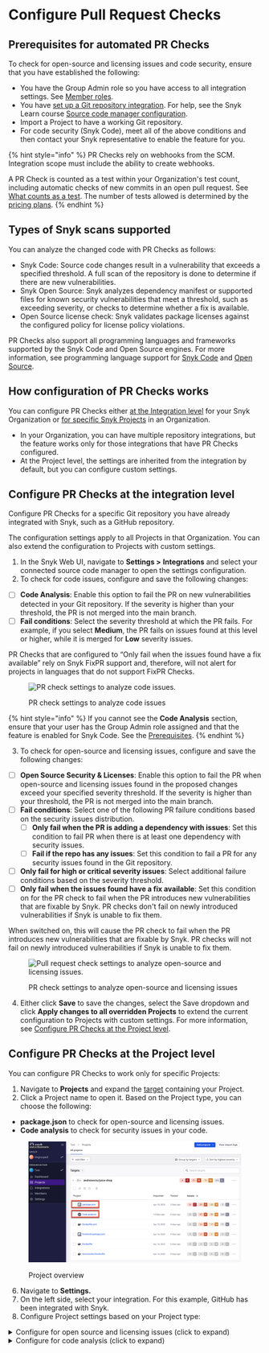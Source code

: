 # Configure Pull Request Checks

## Prerequisites for automated PR Checks

To check for open-source and licensing issues and code security, ensure that you have established the following:

* You have the Group Admin role so you have access to all integration settings. See [Member roles](../../../snyk-admin/user-roles/user-role-management.md).
* You have [set up a Git repository integration](../../../scm-ide-and-ci-cd-integrations/snyk-scm-integrations/). For help, see the Snyk Learn course [Source code manager configuration](https://learn.snyk.io/lesson/configure-snyk-scm/).
* Import a Project to have a working Git repository.
* For code security (Snyk Code), meet all of the above conditions and then contact your Snyk representative to enable the feature for you.

{% hint style="info" %}
PR Checks rely on webhooks from the SCM. Integration scope must include the ability to create webhooks.

A PR Check is counted as a test within your Organization's test count, including automatic checks of new commits in an open pull request. See[ What counts as a test](../../../working-with-snyk/what-counts-as-a-test.md). The number of tests allowed is determined by the [pricing plans](../../../implement-snyk/enterprise-implementation-guide/trial-limitations.md).
{% endhint %}

## Types of Snyk scans supported

You can analyze the changed code with PR Checks as follows:

* Snyk Code: Source code changes result in a vulnerability that exceeds a specified threshold. A full scan of the repository is done to determine if there are new vulnerabilities.
* Snyk Open Source: Snyk analyzes dependency manifest or supported files for known security vulnerabilities that meet a threshold, such as exceeding severity, or checks to determine whether a fix is available.
* Open Source license check: Snyk validates package licenses against the configured policy for license policy violations.

PR Checks also support all programming languages and frameworks supported by the Snyk Code and Open Source engines. For more information, see programming language support for [Snyk Code](../../../supported-languages-package-managers-and-frameworks/#code-analysis-snyk-code) and [Open Source](../../../supported-languages-package-managers-and-frameworks/#open-source-and-licensing-snyk-open-source).

## How configuration of PR Checks works

You can configure PR Checks either [at the Integration level](configure-pull-request-checks.md#configure-pr-checks-at-the-integration-level) for your Snyk Organization or [for specific Snyk Projects](configure-pull-request-checks.md#configure-pr-checks-at-the-project-level) in an Organization.

* In your Organization, you can have multiple repository integrations, but the feature works only for those integrations that have PR Checks configured.
* At the Project level, the settings are inherited from the integration by default, but you can configure custom settings.

## Configure PR Checks at the integration level

Configure PR Checks for a specific Git repository you have already integrated with Snyk, such as a GitHub repository.

The configuration settings apply to all Projects in that Organization. You can also extend the configuration to Projects with custom settings.

1. In the Snyk Web UI, navigate to **Settings >** **Integrations** and select your connected source code manager to open the settings configuration.
2. To check for code issues, configure and save the following changes:

* [ ] **Code Analysis**: Enable this option to fail the PR on new vulnerabilities detected in your Git repository. If the severity is higher than your threshold, the PR is not merged into the main branch.
* [ ] **Fail conditions**: Select the severity threshold at which the PR fails. For example, if you select **Medium**, the PR fails on issues found at this level or higher, while it is merged for **Low** severity issues.

PR Checks that are configured to “Only fail when the issues found have a fix available” rely on Snyk FixPR support and, therefore, will not alert for projects in languages that do not support FixPR Checks.

<figure><img src="../../../.gitbook/assets/enable analyze code.png" alt="PR check settings to analyze code issues."><figcaption><p>PR check settings to analyze code issues</p></figcaption></figure>

{% hint style="info" %}
If you cannot see the **Code Analysis** section, ensure that your user has the Group Admin role assigned and that the feature is enabled for Snyk Code. See the  [Prerequisites](configure-pull-request-checks.md#prerequisites).
{% endhint %}

3. To check for open-source and licensing issues, configure and save the following changes:

* [ ] **Open Source Security & Licenses**: Enable this option to fail the PR when open-source and licensing issues found in the proposed changes exceed your specified severity threshold. If the severity is higher than your threshold, the PR is not merged into the main branch.
* [ ] **Fail conditions**: Select one of the following PR failure conditions based on the security issues distribution.
  * [ ] **Only fail when the PR is adding a dependency with issues**: Set this condition to fail PR when there is at least one dependency with security issues.
  * [ ] **Fail if the repo has any issues**: Set this condition to fail a PR for any security issues found in the Git repository.
* [ ] **Only fail for high or critical severity issues**: Select additional failure conditions based on the severity threshold.
* [ ] **Only fail when the issues found have a fix available**: Set this condition on for the PR check to fail when the PR introduces new vulnerabilities that are fixable by Snyk. PR checks don't fail on newly introduced vulnerabilities if Snyk is unable to fix them.

When switched on, this will cause the PR check to fail when the PR introduces new vulnerabilities that are fixable by Snyk. PR checks will not fail on newly introduced vulnerabilities if Snyk is unable to fix them.

<figure><img src="../../../.gitbook/assets/Screenshot 2023-04-28 at 12.06.13 (1) (1).png" alt="Pull request check settings to analyze open-source and licensing issues." width="563"><figcaption><p>PR check settings to analyze open-source and licensing issues</p></figcaption></figure>

4. Either click **Save** to save the changes, select the Save dropdown and click **Apply changes to all overridden Projects** to extend the current configuration to Projects with custom settings. For more information, see [Configure PR Checks at the Project level](configure-pull-request-checks.md#configure-pr-checks-at-the-project-level).

## Configure PR Checks at the Project level

You can configure PR Checks to work only for specific Projects:

1. Navigate to **Projects** and expand the [target](../../../snyk-admin/snyk-projects/#target) containing your Project.
2. Click a Project name to open it. Based on the Project type, you can choose the following:

* **package.json** to check for open-source and licensing issues.
* **Code analysis** to check for security issues in your code.

<figure><img src="../../../.gitbook/assets/project-overview (1).png" alt="Project overview"><figcaption><p>Project overview</p></figcaption></figure>

6. Navigate to **Settings.**
7. On the left side, select your integration. For this example, GitHub has been integrated with Snyk.
8. Configure Project settings based on your Project type:

<details>

<summary>Configure for open source and licensing issues (click to expand)</summary>

1. In **Snyk test for pull request** select **Custom** to configure the settings.
2. Enable the option to fail the PR when open-source and licensing issues found in the proposed changes exceed your specified severity threshold.
3. Configure the following settings:

* [ ] **Fail conditions**: Select one of the following PR failure conditions based on the security issues distribution.
  * [ ] **Only fail when the PR is adding a dependency with issues**: Set this condition when there is at least one dependency with security issues.
  * [ ] **Fail if the repo has any issues**: Set this condition for any security issues found in the Git repository.
* [ ] **Only fail for high or critical severity issues**: Select additional failure conditions based on the severity threshold.
* [ ] **Only fail when the issues found have a fix available**: Set this condition on or more if the issues found have a dependency or package with a version in which the issue is fixed.

4. **Update Snyk pull request settings** to save changes.

</details>

<details>

<summary>Configure for code analysis (click to expand)</summary>

1. In **Snyk Code for pull request** select **Custom** to configure the settings.
2. Enable this option to fail the PR when the security issues found in the proposed changes exceed your specified severity threshold.
3. Configure the following settings:

* [ ] **Minimal severity to fail PR check**: Select the severity threshold at which the PR fails. For example, if you select **Medium**, the PR fails on issues found at this level or above, while it is merged for **Low** severity issues.

4. **Update Snyk pull request settings** to save changes.

</details>
